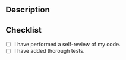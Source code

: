 ## Description

## Checklist

- [ ] I have performed a self-review of my code.
- [ ] I have added thorough tests.
